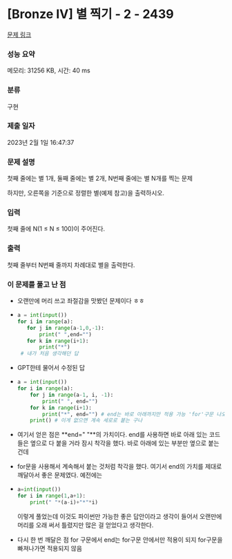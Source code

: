 # [Bronze IV] 별 찍기 - 2 - 2439 

[문제 링크](https://www.acmicpc.net/problem/2439) 

### 성능 요약

메모리: 31256 KB, 시간: 40 ms

### 분류

구현

### 제출 일자

2023년 2월 1일 16:47:37

### 문제 설명

<p>첫째 줄에는 별 1개, 둘째 줄에는 별 2개, N번째 줄에는 별 N개를 찍는 문제</p>

<p>하지만, 오른쪽을 기준으로 정렬한 별(예제 참고)을 출력하시오.</p>

### 입력 

 <p>첫째 줄에 N(1 ≤ N ≤ 100)이 주어진다.</p>

### 출력 

 <p>첫째 줄부터 N번째 줄까지 차례대로 별을 출력한다.</p>


### 이 문제를 풀고 난 점

* 오랜만에 머리 쓰고 좌절감을 맛봤던 문제이다 ㅎㅎ
* ```python
  a = int(input())
  for i in range(a):
     for j in range(a-1,0,-1):
         print(" ",end="")
     for k in range(i+1):
         print("*")
   # 내가 처음 생각해던 답
  ```
* GPT한테 물어서 수정된 답

* ```python
  a = int(input())
  for i in range(a):
      for j in range(a-1, i, -1):
          print(" ", end="")
      for k in range(i+1):
          print("*", end="") # end는 바로 아래까지만 적용 가능 'for'구문 나오면 바로 딴 사람 취급하는 것 처럼 생각하면 됨
      print() # 이게 없으면 계속 세로로 붙는 구나
  ```
* 여기서 얻은 점은 **end=" "**의 가치이다. end를 사용하면 바로 아래 있는 코드들은 옆으로 다 붙을 거라 잠시 착각을 했다. 바로 아래에 있는 부분만 옆으로 붙는 건데
* for문을 사용해서 계속해서 붙는 것처럼 착각을 했다. 여기서  end의 가치를 제대로 깨달아서 좋은 문제였다. 예전에는
* ```python
  a=int(input())
  for i in range(1,a+1):
      print(" "*(a-i)+"*"*i)
  ```
  이렇게 풀었는데 이것도 파이썬만 가능한 좋은 답안이라고 생각이 들어서 오랜만에 머리를 오래 써서 틀렸지만 많은 걸 얻었다고 생각한다.
* 다시 한 번 깨달은 점 for 구문에서 end는 for구문 안에서만 적용이 되지 for구문을 빠져나가면 적용되지 않음
